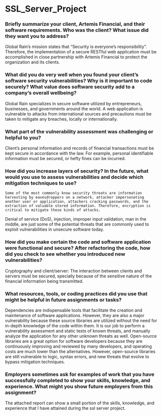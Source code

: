 # SSL_Server_Project

### Briefly summarize your client, Artemis Financial, and their software requirements. Who was the client? What issue did they want you to address?
  Global Rain’s mission states that “Security is everyone’s responsibility”. Therefore, the implementation of a secure RESTful web application must be accomplished in close partnership with Artemis Financial to protect the organization and its clients.

### What did you do very well when you found your client’s software security vulnerabilities? Why is it important to code securely? What value does software security add to a company’s overall wellbeing?
  Global Rain specializes in secure software utilized by entrepreneurs, businesses, and governments around the world. A web application is vulnerable to attacks from international sources and precautions must be taken to mitigate any breaches, locally or internationally.

### What part of the vulnerability assessment was challenging or helpful to you?
  Client’s personal information and records of financial transactions must be kept secure in accordance with the law. For example, personal identifiable information must be secured, or hefty fines can be incurred. 

### How did you increase layers of security? In the future, what would you use to assess vulnerabilities and decide which mitigation techniques to use?
	Some of the most commonly know security threats are information harvesting by eavesdroppers on a network, attacker impersonating another user or application, attackers cracking passwords, and the extraction of valuable stored information. Therefore, encryption is critical to mitigate these kinds of attacks.
  Denial of service (DoS), injection, improper input validation, man in the middle, are just some of the potential threats that are commonly used to exploit vulnerabilities in unsecure software today. 
    
### How did you make certain the code and software application were functional and secure? After refactoring the code, how did you check to see whether you introduced new vulnerabilities?
  Cryptography and client/server:
The interaction between clients and servers must be secured, specially because of the sensitive nature of the financial information being transmitted. 
    
### What resources, tools, or coding practices did you use that might be helpful in future assignments or tasks?
  Dependencies are indispensable tools that facilitate the creation and maintenance of software applications. However, they are also a major vulnerability because these source libraries are utilized without the need for in-depth knowledge of the code within them. It is our job to perform a vulnerability assessment and static tests of known threats, and manually analyze the application for any other unknown threats as well.
    Open-source libraries are a great option for software developers because they are continuously improving and reviewed by many developers, and operating costs are much lower than the alternatives. However, open-source libraries are still vulnerable to logic, syntax errors, and new threats that evolve to bypass mitigation techniques.
    
### Employers sometimes ask for examples of work that you have successfully completed to show your skills, knowledge, and experience. What might you show future employers from this assignment?
  The attached report can show a small portion of the skills, knowledge, and experience that I have attained during the ssl server project.
